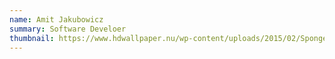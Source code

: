 ```yaml
---
name: Amit Jakubowicz
summary: Software Develoer
thumbnail: https://www.hdwallpaper.nu/wp-content/uploads/2015/02/Spongebob-Background-Wallpaper.jpg
---
```

